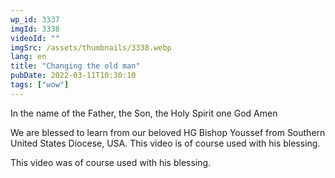 ```yaml
---
wp_id: 3337
imgId: 3338
videoId: ""
imgSrc: /assets/thumbnails/3338.webp
lang: en
title: "Changing the old man"
pubDate: 2022-03-11T10:30:10
tags: ["wow"]
---
```


<p>In the name of the Father, the Son, the Holy Spirit one God Amen</p>
<p>We are blessed to learn from our beloved HG Bishop Youssef from Southern United States Diocese, USA. This video is of course used with his blessing.</p>
<p>This video was of course used with his blessing.</p>
